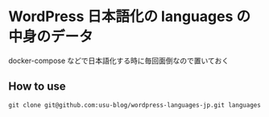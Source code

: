 # WordPress 日本語化の languages の中身のデータ

docker-compose などで日本語化する時に毎回面倒なので置いておく

## How to use

```
git clone git@github.com:usu-blog/wordpress-languages-jp.git languages
```

